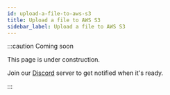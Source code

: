 ```yaml
---
id: upload-a-file-to-aws-s3
title: Upload a file to AWS S3
sidebar_label: Upload a file to AWS S3
---
```


:::caution Coming soon

This page is under construction.

Join our [Discord](https://discord.traxion.dev/) server to get notified when it's ready.

:::
